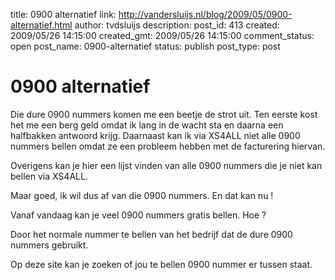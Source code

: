 title: 0900 alternatief
link: http://vandersluijs.nl/blog/2009/05/0900-alternatief.html
author: tvdsluijs
description: 
post_id: 413
created: 2009/05/26 14:15:00
created_gmt: 2009/05/26 14:15:00
comment_status: open
post_name: 0900-alternatief
status: publish
post_type: post

# 0900 alternatief

Die dure 0900 nummers komen me een beetje de strot uit. Ten eerste kost het me een berg geld omdat ik lang in de wacht sta en daarna een halfbakken antwoord krijg. Daarnaast kan ik via XS4ALL niet alle 0900 nummers bellen omdat ze een probleem hebben met de facturering hiervan.  
  
Overigens kan je hier een lijst vinden van alle 0900 nummers die je niet kan bellen via XS4ALL.  
  
Maar goed, ik wil dus af van die 0900 nummers. En dat kan nu !  
  
Vanaf vandaag kan je veel 0900 nummers gratis bellen. Hoe ?  
  
Door het normale nummer te bellen van het bedrijf dat de dure 0900 nummers gebruikt.  
  
Op deze site kan je zoeken of jou te bellen 0900 nummer er tussen staat.